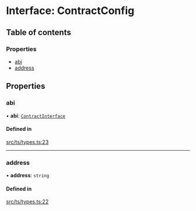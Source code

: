# Interface: ContractConfig

## Table of contents

### Properties

- [abi](ContractConfig.md#abi)
- [address](ContractConfig.md#address)

## Properties

### abi

• **abi**: [`ContractInterface`](../API.md#contractinterface)

#### Defined in

[src/ts/types.ts:23](https://gitlab.com/i3-market/code/wp3/t3.2/conflict-resolution/non-repudiation-protocol/-/blob/c22782d/src/ts/types.ts#L23)

___

### address

• **address**: `string`

#### Defined in

[src/ts/types.ts:22](https://gitlab.com/i3-market/code/wp3/t3.2/conflict-resolution/non-repudiation-protocol/-/blob/c22782d/src/ts/types.ts#L22)
